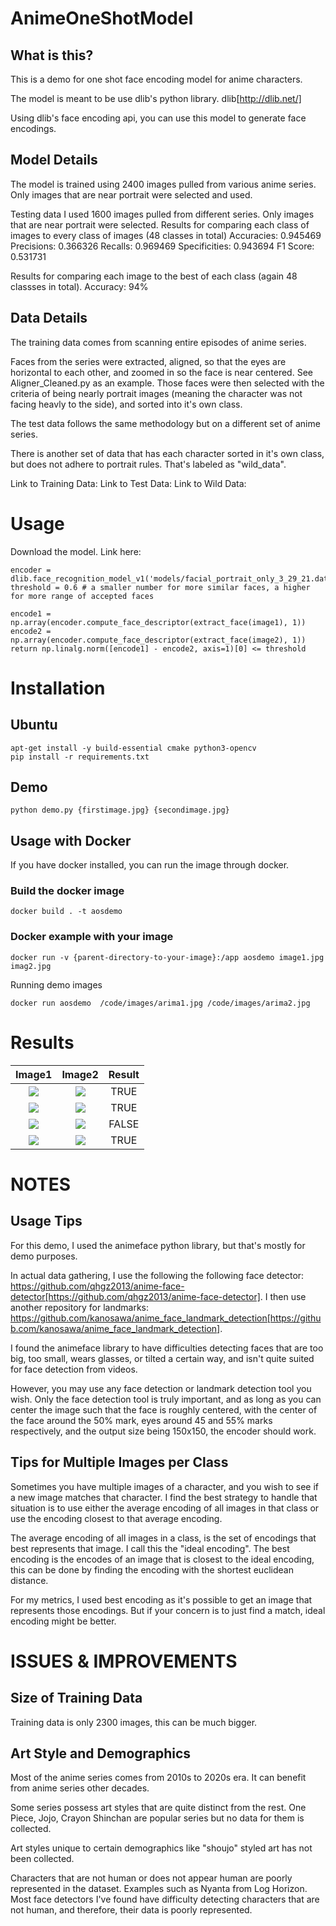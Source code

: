 # AnimeOneShotModel

## What is this?

This is a demo for one shot face encoding model for anime characters.

The model is meant to be use dlib's python library. dlib[http://dlib.net/]

Using dlib's face encoding api, you can use this model to generate face encodings.

## Model Details

The model is trained using 2400 images pulled from various anime series. Only images that are near portrait were selected and used.

Testing data I used 1600 images pulled from different series. Only images that are near portrait were selected.
Results for comparing each class of images to every class of images (48 classes in total)
Accuracies: 0.945469
Precisions: 0.366326
Recalls: 0.969469
Specificities: 0.943694
F1 Score: 0.531731

Results for comparing each image to the best of each class (again 48 classses in total).
Accuracy: 94%

## Data Details

The training data comes from scanning entire episodes of anime series.

Faces from the series were extracted, aligned, so that the eyes are horizontal to each other, and zoomed in so the face is near centered.
See Aligner_Cleaned.py as an example.
Those faces were then selected with the criteria of being nearly portrait images (meaning the character was not facing heavly to the side),
and sorted into it's own class.

The test data follows the same methodology but on a different set of anime series.

There is another set of data that has each character sorted in it's own class, but does not adhere to portrait rules. That's labeled as "wild_data".

Link to Training Data:
Link to Test Data:
Link to Wild Data:

# Usage

Download the model.
Link here:

```
encoder = dlib.face_recognition_model_v1('models/facial_portrait_only_3_29_21.dat')
threshold = 0.6 # a smaller number for more similar faces, a higher for more range of accepted faces

encode1 = np.array(encoder.compute_face_descriptor(extract_face(image1), 1))
encode2 = np.array(encoder.compute_face_descriptor(extract_face(image2), 1))
return np.linalg.norm([encode1] - encode2, axis=1)[0] <= threshold

```

# Installation

## Ubuntu

```
apt-get install -y build-essential cmake python3-opencv
pip install -r requirements.txt
```

## Demo

```
python demo.py {firstimage.jpg} {secondimage.jpg}
```

## Usage with Docker

If you have docker installed, you can run the image through docker.

### Build the docker image

```
docker build . -t aosdemo
```

### Docker example with your image

```
docker run -v {parent-directory-to-your-image}:/app aosdemo image1.jpg imag2.jpg
```

Running demo images

```
docker run aosdemo  /code/images/arima1.jpg /code/images/arima2.jpg
```

# Results

Image1             |  Image2             |      Result
:-------------------------:|:-------------------------:|:-------------------------:|
![](https://github.com/shalebark/AnimeOneShotRecognitionModelDemo/raw/master/images/arima1.jpg)  |  ![](https://github.com/shalebark/AnimeOneShotRecognitionModelDemo/raw/master/images/arima2.jpg) | TRUE
![](https://github.com/shalebark/AnimeOneShotRecognitionModelDemo/raw/master/images/tsubaki1.jpg)  |  ![](https://github.com/shalebark/AnimeOneShotRecognitionModelDemo/raw/master/images/tsubak2.jpg) | TRUE
![](https://github.com/shalebark/AnimeOneShotRecognitionModelDemo/raw/master/images/ryouta1.png)  |  ![](https://github.com/shalebark/AnimeOneShotRecognitionModelDemo/raw/master/images/kaori2.png) | FALSE
![](https://github.com/shalebark/AnimeOneShotRecognitionModelDemo/raw/master/images/tsubaki.jpg)  |  ![](https://github.com/shalebark/AnimeOneShotRecognitionModelDemo/raw/master/images/ryouta1.png) | TRUE

# NOTES

## Usage Tips

For this demo, I used the animeface python library, but that's mostly for demo purposes.

In actual data gathering, I use the following the following face detector: https://github.com/qhgz2013/anime-face-detector[https://github.com/qhgz2013/anime-face-detector].
I then use another repository for landmarks: https://github.com/kanosawa/anime_face_landmark_detection[https://github.com/kanosawa/anime_face_landmark_detection].

I found the animeface library to have difficulties detecting faces that are too big, too small, wears glasses, or tilted a certain way, and isn't quite suited for face detection from videos.

However, you may use any face detection or landmark detection tool you wish. Only the face detection tool is truly important, and as long as you can center the image such that the face is roughly centered, with the center of the face around the 50% mark, eyes around 45 and 55% marks respectively, and the output size being 150x150, the encoder should work.

## Tips for Multiple Images per Class

Sometimes you have multiple images of a character, and you wish to see if a new image matches that character.
I find the best strategy to handle that situation is to use either the average encoding of all images in that class or use the encoding closest to that average encoding.

The average encoding of all images in a class, is the set of encodings that best represents that image. I call this the "ideal encoding".
The best encoding is the encodes of an image that is closest to the ideal encoding, this can be done by finding the encoding with the shortest euclidean distance.

For my metrics, I used best encoding as it's possible to get an image that represents those encodings.
But if your concern is to just find a match, ideal encoding might be better.

# ISSUES & IMPROVEMENTS

## Size of Training Data

Training data is only 2300 images, this can be much bigger.

## Art Style and Demographics

Most of the anime series comes from 2010s to 2020s era. It can benefit from anime series other decades.

Some series possess art styles that are quite distinct from the rest. One Piece, Jojo, Crayon Shinchan are popular series but no data for them is collected.

Art styles unique to certain demographics like "shoujo" styled art has not been collected.

Characters that are not human or does not appear human are poorly represented in the dataset. Examples such as Nyanta from Log Horizon. Most face detectors I've found have difficulty
detecting characters that are not human, and therefore, their data is poorly represented.

